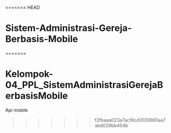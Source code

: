 <<<<<<< HEAD
# Sistem-Administrasi-Gereja-Berbasis-Mobile
=======
# Kelompok-04_PPL_SistemAdministrasiGerejaBerbasisMobile
Api mobile
>>>>>>> f2fbaaa023a7ac16cd3130660aa7abd029bb454b
